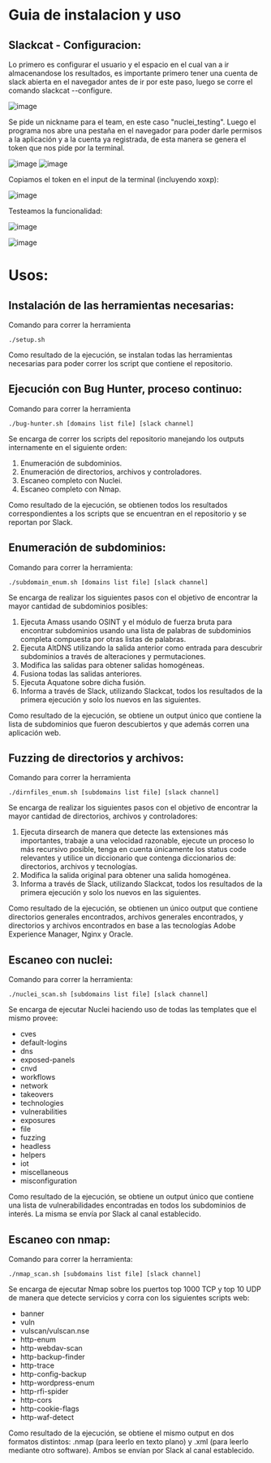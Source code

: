 # Guia de instalacion y uso

## Slackcat - Configuracion:
Lo primero es configurar el usuario y el espacio en el cual van a ir almacenandose los resultados, es importante primero tener una cuenta de slack abierta en el navegador antes de ir por este paso, luego se corre el comando slackcat --configure.

![image](https://user-images.githubusercontent.com/50958708/128386263-15602b3d-25d6-4ad7-99d6-4df22c9be206.png)


Se pide un nickname para el team, en este caso "nuclei_testing". Luego el programa nos abre una pestaña en el navegador para poder darle permisos a la aplicación y a la cuenta ya registrada, de esta manera se genera el token que nos pide por la terminal.

![image](https://user-images.githubusercontent.com/50958708/128386412-48289acc-4657-444e-aa76-0867550d34c3.png)
![image](https://user-images.githubusercontent.com/50958708/128386717-7d3016b0-89eb-4ab0-8800-347bee363e0f.png)

Copiamos el token en el input de la terminal (incluyendo xoxp):

![image](https://user-images.githubusercontent.com/50958708/128386849-5461619e-4531-4fa9-bdee-9ce5679d25ea.png)

Testeamos la funcionalidad:

![image](https://user-images.githubusercontent.com/50958708/128386932-5fe38377-8cc5-4411-a826-e5445f3ec7cc.png)

![image](https://user-images.githubusercontent.com/50958708/128386993-e141d0d6-c293-417d-a8bb-6a21d6e19438.png)

# Usos:

## Instalación de las herramientas necesarias:
Comando para correr la herramienta
```
./setup.sh
```
Como resultado de la ejecución, se instalan todas las herramientas necesarias para poder correr los script que contiene el repositorio.
## Ejecución con Bug Hunter, proceso continuo:
Comando para correr la herramienta
```
./bug-hunter.sh [domains list file] [slack channel]
```
Se encarga de correr los scripts del repositorio manejando los outputs internamente en el siguiente orden:
1. Enumeración de subdominios.
2. Enumeración de directorios, archivos y controladores.
3. Escaneo completo con Nuclei.
4. Escaneo completo con Nmap. 

Como resultado de la ejecución, se obtienen todos los resultados correspondientes a los scripts que se encuentran en el repositorio y se reportan por Slack.

## Enumeración de subdominios: 

Comando para correr la herramienta:
```
./subdomain_enum.sh [domains list file] [slack channel]
```

Se encarga de realizar los siguientes pasos con el objetivo de encontrar la mayor cantidad de subdominios posibles:
1. Ejecuta Amass usando OSINT y el módulo de fuerza bruta para encontrar subdominios usando una lista de palabras de subdominios completa compuesta por otras listas de palabras.
2. Ejecuta AltDNS utilizando la salida anterior como entrada para descubrir subdominios a través de alteraciones y permutaciones.
3. Modifica las salidas para obtener salidas homogéneas.
4. Fusiona todas las salidas anteriores.
5. Ejecuta Aquatone sobre dicha fusión.
6. Informa a través de Slack, utilizando Slackcat, todos los resultados de la primera ejecución y solo los nuevos en las siguientes.

Como resultado de la ejecución, se obtiene un output único que contiene la lista de subdominios que fueron descubiertos y que además corren una aplicación web.

## Fuzzing de directorios y archivos:
Comando para correr la herramienta
```
./dirnfiles_enum.sh [subdomains list file] [slack channel]
```
Se encarga de realizar los siguientes pasos con el objetivo de encontrar la mayor cantidad de directorios, archivos y controladores:
1. Ejecuta dirsearch de manera que detecte las extensiones más importantes, trabaje a una velocidad razonable, ejecute un proceso lo más recursivo posible, tenga en cuenta únicamente los status code relevantes y utilice un diccionario que contenga diccionarios de: directorios, archivos y tecnologías.
2. Modifica la salida original para obtener una salida homogénea.
3. Informa a través de Slack, utilizando Slackcat, todos los resultados de la primera ejecución y solo los nuevos en las siguientes.

Como resultado de la ejecución, se obtienen un único output que contiene directorios generales encontrados, archivos generales encontrados, y directorios y archivos encontrados en base a las tecnologías Adobe Experience Manager, Nginx y Oracle. 

## Escaneo con nuclei:
Comando para correr la herramienta:
```
./nuclei_scan.sh [subdomains list file] [slack channel]
```
Se encarga de ejecutar Nuclei haciendo uso de todas las templates que el mismo provee:
- cves
- default-logins
- dns
- exposed-panels
- cnvd
- workflows
- network
- takeovers
- technologies
- vulnerabilities
- exposures
- file
- fuzzing
- headless
- helpers
- iot
- miscellaneous
- misconfiguration

Como resultado de la ejecución, se obtiene un output único que contiene una lista de vulnerabilidades encontradas en todos los subdominios de interés. La misma se envía por Slack al canal establecido.

## Escaneo con nmap:
Comando para correr la herramienta:
```
./nmap_scan.sh [subdomains list file] [slack channel]
```
Se encarga de ejecutar Nmap sobre los puertos top 1000 TCP y top 10 UDP de manera que detecte servicios y corra con los siguientes scripts web:
- banner
- vuln
- vulscan/vulscan.nse
- http-enum
- http-webdav-scan
- http-backup-finder
- http-trace
- http-config-backup
- http-wordpress-enum
- http-rfi-spider
- http-cors
- http-cookie-flags
- http-waf-detect

Como resultado de la ejecución, se obtiene el mismo output en dos formatos distintos: .nmap (para leerlo en texto plano) y .xml (para leerlo mediante otro software). Ambos se envían por Slack al canal establecido.
